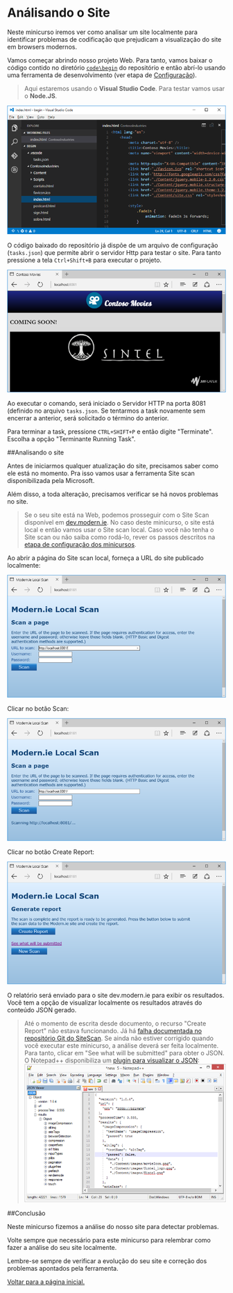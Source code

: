 Análisando o Site
========================================
Neste minicurso iremos ver como analisar um site localmente para identificar problemas de codificação que prejudicam a visualização do site em browsers modernos.

Vamos começar abrindo nosso projeto Web. Para tanto, vamos baixar o código contido no diretório [`code\begin`](./code/begin) do repositório e então abrí-lo usando uma ferramenta de desenvolvimento (ver etapa de [Configuração](../_setup/)).

> Aqui estaremos usando o **Visual Studio Code**. Para testar vamos usar o **Node.JS**. 

![Abrir projeto no Visual Studio Code](./images/run_visualstudiocode_project.png)

O código baixado do repositório já dispõe de um arquivo de configuração (`tasks.json`) que permite abrir o servidor Http para testar o site. Para tanto pressione a tela `Ctrl+Shift+B` para executar o projeto.

![Executar site no servidor Web local](./images/site_local_webserver.png)

Ao executar o comando, será iniciado o Servidor HTTP na porta 8081 (definido no arquivo `tasks.json`. Se tentarmos a task novamente sem encerrar a anterior, será solicitado o término do anterior.

Para terminar a task, pressione `CTRL+SHIFT+P` e então digite "Terminate". Escolha a opção "Terminante Running Task".  

<p name="Task1" />
##Analisando o site

Antes de iniciarmos qualquer atualização do site, precisamos saber como ele está no momento. Pra isso vamos usar a ferramenta Site scan disponibilizada pela Microsoft.

Além disso, a toda alteração, precisamos verificar se há novos problemas no site.

> Se o seu site está na Web, podemos prosseguir com o Site Scan disponível em [dev.modern.ie](http://dev.modern.ie/tools/staticscan/). No caso deste minicurso, o site está local e então vamos usar o Site scan local. Caso você não tenha o Site scan ou não saiba como rodá-lo, rever os passos descritos na [etapa de configuração dos minicursos](../_setup/).

Ao abrir a página do Site scan local, forneça a URL do site publicado localmente: 

![Run Netbeans Project](./images/site_sitescan1.png)

Clicar no botão Scan: 

![Run Netbeans Project](./images/site_sitescan2.png)

Clicar no botão Create Report: 

![Run Netbeans Project](./images/site_sitescan3.png)

O relatório será enviado para o site dev.modern.ie para exibir os resultados. Você tem a opção de visualizar localmente os resultados através do conteúdo JSON gerado.

> Até o momento de escrita desde documento, o recurso "Create Report" não estava funcionando. Já há [falha documentada no repositório Git do SiteScan](https://github.com/MicrosoftEdge/static-code-scan/issues/96). Se ainda não estiver corrigido quando você executar este minicurso, a análise deverá ser feita localmente. Para tanto, clicar em "See what will be submitted" para obter o JSON. O Notepad++ disponibiliza um [plugin para visualizar o JSON](http://sourceforge.net/projects/nppjsonviewer/):
> ![Run Netbeans Project](./images/sitescan_result_jsonviewer.png)

<p name="Review"/>
##Conclusão

Neste minicurso fizemos a análise do nosso site para detectar problemas.

Volte sempre que necessário para este minicurso para relembrar como fazer a análise do seu site localmente.

Lembre-se sempre de verificar a evolução do seu site e correção dos problemas apontados pela ferramenta.

[Voltar para a página inicial.](http://joaocunhaeld.github.io/interoperable-web-development)